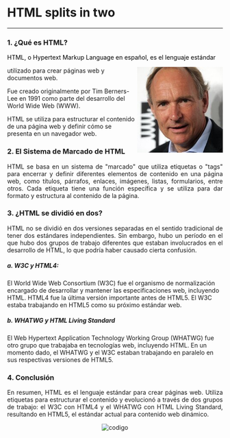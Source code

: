# HTML splits in two
__________________
### 1. ¿Qué es HTML? 
<p style="text-align: justify;color:black">HTML, o Hypertext Markup Language en español, es el lenguaje estándar 

</p><img src=https://github.com/raccssoo/SMX2-M8UF1A1-HistoriaWeb-2012-HTMLSplitsInTwo-OscarBallester/blob/main/Images/tim.jpg?raw=true alt="tim" style="float: right;">
utilizado para crear páginas web y documentos web.


Fue creado originalmente por Tim Berners-Lee en 1991 como parte del desarrollo del World Wide Web (WWW). 

HTML se utiliza para estructurar el contenido de una página web y definir cómo se presenta en un navegador web.</p>


### 2. El Sistema de Marcado de HTML
<p style="text-align: justify;"> HTML se basa en un sistema de "marcado" que utiliza etiquetas o "tags" para encerrar y definir diferentes elementos de contenido en una página web, como títulos, párrafos, enlaces, imágenes, listas, formularios, entre otros. Cada etiqueta tiene una función específica y se utiliza para dar formato y estructura al contenido de la página.

### 3. ¿HTML se dividió en dos?
<p style="text-align: justify;"> HTML no se dividió en dos versiones separadas en el sentido tradicional de tener dos estándares independientes. Sin embargo, hubo un período en el que hubo dos grupos de trabajo diferentes que estaban involucrados en el desarrollo de HTML, lo que podría haber causado cierta confusión.

##### a. W3C y HTML4: 
El World Wide Web Consortium (W3C) fue el organismo de normalización encargado de desarrollar y mantener las especificaciones web, incluyendo HTML. HTML4 fue la última versión importante antes de HTML5. El W3C estaba trabajando en HTML5 como su próximo estándar web.

##### b. WHATWG y HTML Living Standard
 El Web Hypertext Application Technology Working Group (WHATWG) fue otro grupo que trabajaba en tecnologías web, incluyendo HTML. En un momento dado, el WHATWG y el W3C estaban trabajando en paralelo en sus respectivas versiones de HTML5.

### 4. Conclusión 

<p style="text-align: justify;"> En resumen, HTML es el lenguaje estándar para crear páginas web. Utiliza etiquetas para estructurar el contenido y evolucionó a través de dos grupos de trabajo: el W3C con HTML4 y el WHATWG con HTML Living Standard, resultando en HTML5, el estándar actual para contenido web dinámico.

<div style="text-align:center;">
    <img src="(https://github.com/raccssoo/SMX2-M8UF1A1-HistoriaWeb-2012-HTMLSplitsInTwo-OscarBallester/blob/main/Images/htmlfoto.jpeg)" alt="codigo" width="300px" />
</div>




